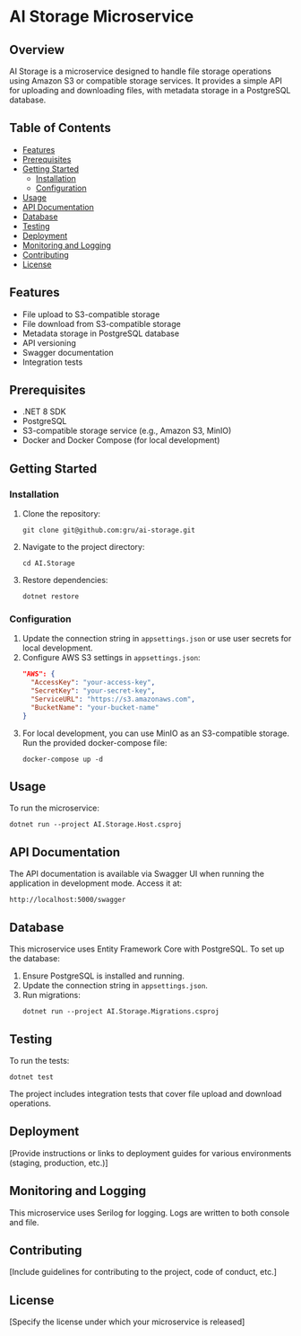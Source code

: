 ﻿# AI Storage Microservice

## Overview
AI Storage is a microservice designed to handle file storage operations using Amazon S3 or compatible storage services. It provides a simple API for uploading and downloading files, with metadata storage in a PostgreSQL database.

## Table of Contents
- [Features](#features)
- [Prerequisites](#prerequisites)
- [Getting Started](#getting-started)
    - [Installation](#installation)
    - [Configuration](#configuration)
- [Usage](#usage)
- [API Documentation](#api-documentation)
- [Database](#database)
- [Testing](#testing)
- [Deployment](#deployment)
- [Monitoring and Logging](#monitoring-and-logging)
- [Contributing](#contributing)
- [License](#license)

## Features
- File upload to S3-compatible storage
- File download from S3-compatible storage
- Metadata storage in PostgreSQL database
- API versioning
- Swagger documentation
- Integration tests

## Prerequisites
- .NET 8 SDK
- PostgreSQL
- S3-compatible storage service (e.g., Amazon S3, MinIO)
- Docker and Docker Compose (for local development)

## Getting Started

### Installation
1. Clone the repository:
   ```
   git clone git@github.com:gru/ai-storage.git
   ```
2. Navigate to the project directory:
   ```
   cd AI.Storage
   ```
3. Restore dependencies:
   ```
   dotnet restore
   ```

### Configuration
1. Update the connection string in `appsettings.json` or use user secrets for local development.
2. Configure AWS S3 settings in `appsettings.json`:
   ```json
   "AWS": {
     "AccessKey": "your-access-key",
     "SecretKey": "your-secret-key",
     "ServiceURL": "https://s3.amazonaws.com",
     "BucketName": "your-bucket-name"
   }
   ```
3. For local development, you can use MinIO as an S3-compatible storage. Run the provided docker-compose file:
   ```
   docker-compose up -d
   ```

## Usage
To run the microservice:

```
dotnet run --project AI.Storage.Host.csproj
```

## API Documentation
The API documentation is available via Swagger UI when running the application in development mode. Access it at:

```
http://localhost:5000/swagger
```

## Database
This microservice uses Entity Framework Core with PostgreSQL. To set up the database:

1. Ensure PostgreSQL is installed and running.
2. Update the connection string in `appsettings.json`.
3. Run migrations:
   ```
   dotnet run --project AI.Storage.Migrations.csproj
   ```

## Testing
To run the tests:

```
dotnet test
```

The project includes integration tests that cover file upload and download operations.

## Deployment
[Provide instructions or links to deployment guides for various environments (staging, production, etc.)]

## Monitoring and Logging
This microservice uses Serilog for logging. Logs are written to both console and file.

## Contributing
[Include guidelines for contributing to the project, code of conduct, etc.]

## License
[Specify the license under which your microservice is released]